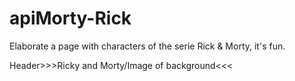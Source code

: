 # apiMorty-Rick
Elaborate a page with characters of the serie Rick &amp; Morty, it's fun.

Header>>>Ricky and Morty/Image of background<<<

